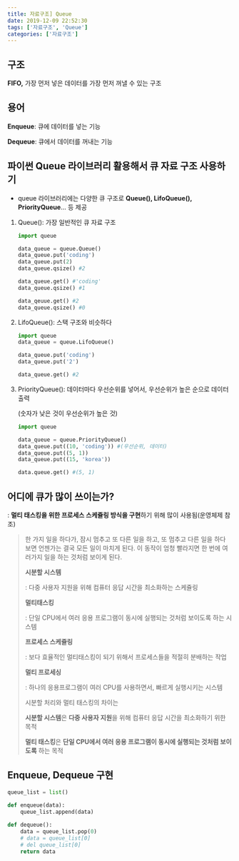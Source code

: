 ```yaml
---
title: 자료구조] Queue
date: 2019-12-09 22:52:30
tags: ['자료구조', 'Queue']
categories: ['자료구조']
---
```


## 구조

**FIFO,** 가장 먼저 넣은 데이터를 가장 먼저 꺼낼 수 있는 구조



## 용어

**Enqueue**: 큐에 데이터를 넣는 기능

**Dequeue**: 큐에서 데이터를 꺼내는 기능



## 파이썬 Queue 라이브러리 활용해서 큐 자료 구조 사용하기

- queue 라이브러리에는 다양한 큐 구조로 **Queue(), LifoQueue(), PriorityQueue**... 등 제공

1. Queue(): 가장 일반적인 큐 자료 구조

   ```python
   import queue
   
   data_queue = queue.Queue()
   data_queue.put('coding')
   data_queue.put(2)
   data_queue.qsize() #2
   
   data_queue.get() #'coding'
   data_queue.qsize() #1
   
   data_qeuue.get() #2
   data_queue.qsize() #0
   ```

   

2. LifoQueue(): 스택 구조와 비슷하다

   ```python
   import queue
   data_queue = queue.LifoQueue()
   
   data_queue.put('coding')
   data_queue.put('2')
   
   data_queue.get() #2
   ```

   

3. PriorityQueue(): 데이터마다 우선순위를 넣어서, 우선순위가 높은 순으로 데이터 출력

   (숫자가 낮은 것이 우선순위가 높은 것)

   ```python
   import queue
   
   data_queue = queue.PriorityQueue()
   data_queue.put((10, 'coding')) #(우선순위, 데이터)
   data_queue.put((5, 1))
   data_queue.put((15, 'korea'))
   
   data.queue.get() #(5, 1)
   ```



## 어디에 큐가 많이 쓰이는가?

: **멀티 태스킹을 위한 프로세스 스케쥴링 방식을 구현**하기 위해 많이 사용됨(운영체제 참조)

> 한 가지 일을 하다가, 잠시 멈추고 또 다른 일을 하고, 또 멈추고 다른 일을 하다 보면 언젠가는 결국 모든 일이 마치게 된다. 이 동작이 엄청 빨라지면 한 번에 여러가지 일을 하는 것처럼 보이게 된다.
>
> **시분할 시스템**
>
> : 다중 사용자 지원을 위해 컴퓨터 응답 시간을 최소화하는 스케쥴링
>
> **멀티태스킹**
>
> : 단일 CPU에서 여러 응용 프로그램이 동시에 실행되는 것처럼 보이도록 하는 시스템
>
> **프로세스 스케쥴링**
>
> : 보다 효율적인 멀티태스킹이 되기 위해서 프로세스들을 적절히 분배하는 작업
>
> **멀티 프로세싱**
>
> : 하나의 응용프로그램이 여러 CPU를 사용하면서, 빠르게 실행시키는 시스템
>
> 
>
> 시분할 처리와 멀티 태스킹의 차이는
>
> **시분할 시스템**은 **다중 사용자 지원**을 위해 컴퓨터 응답 시간을 최소화하기 위한 목적
>
> **멀티 태스킹**은 **단일 CPU에서 여러 응용 프로그램이 동시에 실행되는 것처럼 보이도록** 하는 목적



## Enqueue, Dequeue 구현

```python
queue_list = list()

def enqueue(data):
    queue_list.append(data)
    
def dequeue():
    data = queue_list.pop(0)
    # data = queue_list[0]
    # del queue_list[0]
    return data
```

